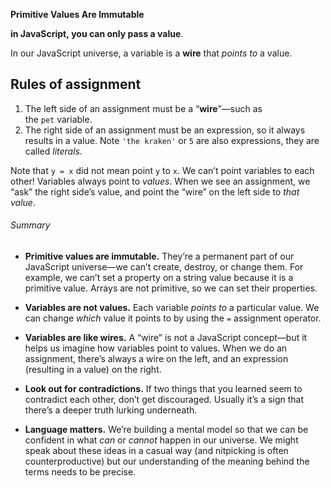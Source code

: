 **Primitive Values Are Immutable**

**in JavaScript, you can only pass a value**.

In our JavaScript universe, a variable is a **wire** that _points to_ a value.

## Rules of assignment
1. The left side of an assignment must be a “**wire**”—such as the `pet` variable.
2. The right side of an assignment must be an expression, so it always results in a value. Note `'the kraken'` or `5` are also expressions, they are called *literals*.

Note that `y = x` did not mean point `y` to `x`. We can’t point variables to each other! Variables always point to _values_. When we see an assignment, we “ask” the right side’s value, and point the “wire” on the left side to _that value_.

###### Summary
- **Primitive values are immutable.** They’re a permanent part of our JavaScript universe—we can’t create, destroy, or change them. For example, we can’t set a property on a string value because it is a primitive value. Arrays are not primitive, so we can set their properties.
    
- **Variables are not values.** Each variable _points to_ a particular value. We can change _which_ value it points to by using the `=` assignment operator.
    
- **Variables are like wires.** A “wire” is not a JavaScript concept—but it helps us imagine how variables point to values. When we do an assignment, there’s always a wire on the left, and an expression (resulting in a value) on the right.
    
- **Look out for contradictions.** If two things that you learned seem to contradict each other, don’t get discouraged. Usually it’s a sign that there’s a deeper truth lurking underneath.
    
- **Language matters.** We’re building a mental model so that we can be confident in what _can_ or _cannot_ happen in our universe. We might speak about these ideas in a casual way (and nitpicking is often counterproductive) but our understanding of the meaning behind the terms needs to be precise.